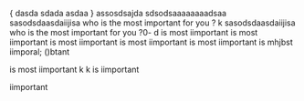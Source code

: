 {
 dasda
 sdada
 asdaa
}
assosdsajda
sdsodsaaaaaaaadsaa
sasodsdaasdaiijisa who is the most important for you ?
k
sasodsdaasdaiijisa who is the most important for you ?0-
d
is most iimportant 
is most iimportant 
is most iimportant 
is most iimportant 
is most iimportant 
is mhjbst iimporal;
()btant 

is most iimportant 
k   k
is iimportant 

 iimportant 
